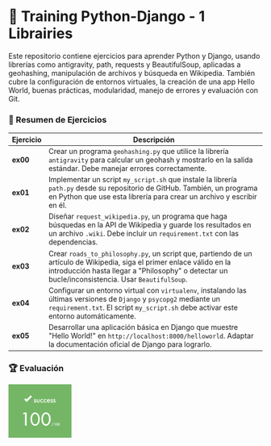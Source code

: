 # 📌 Training Python-Django - 1 Librairies

Este repositorio contiene ejercicios para aprender Python y Django, usando librerías como antigravity, path, requests y BeautifulSoup, aplicadas a geohashing, manipulación de archivos y búsqueda en Wikipedia. También cubre la configuración de entornos virtuales, la creación de una app Hello World, buenas prácticas, modularidad, manejo de errores y evaluación con Git.


### 🧩 Resumen de Ejercicios

| **Ejercicio** | **Descripción** |
|--------------|---------------|
| **ex00** | Crear un programa `geohashing.py` que utilice la librería `antigravity` para calcular un geohash y mostrarlo en la salida estándar. Debe manejar errores correctamente. |
| **ex01** | Implementar un script `my_script.sh` que instale la librería `path.py` desde su repositorio de GitHub. También, un programa en Python que use esta librería para crear un archivo y escribir en él. |
| **ex02** | Diseñar `request_wikipedia.py`, un programa que haga búsquedas en la API de Wikipedia y guarde los resultados en un archivo `.wiki`. Debe incluir un `requirement.txt` con las dependencias. |
| **ex03** | Crear `roads_to_philosophy.py`, un script que, partiendo de un artículo de Wikipedia, siga el primer enlace válido en la introducción hasta llegar a "Philosophy" o detectar un bucle/inconsistencia. Usar `BeautifulSoup`. |
| **ex04** | Configurar un entorno virtual con `virtualenv`, instalando las últimas versiones de `Django` y `psycopg2` mediante un `requirement.txt`. El script `my_script.sh` debe activar este entorno automáticamente. |
| **ex05** | Desarrollar una aplicación básica en Django que muestre "Hello World!" en `http://localhost:8000/helloworld`. Adaptar la documentación oficial de Django para lograrlo. |



### 🏆 Evaluación

<p align="left">
  <img src="https://github.com/svarelavila/svarelavila/blob/main/imagenes/ok_100.png" alt="logo" width="125"/>
</p>
